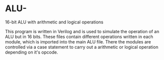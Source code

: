 # ALU-
16-bit ALU with arithmetic and logical operations 

This program is written in Verilog and is used to simulate the operation of an ALU but in 16 bits. 
These files contain different operations written in each module, which is imported into the main ALU file. 
There the modules are controlled via a case statement to carry out a arithmetic or logical operation depending on it's opcode.  
